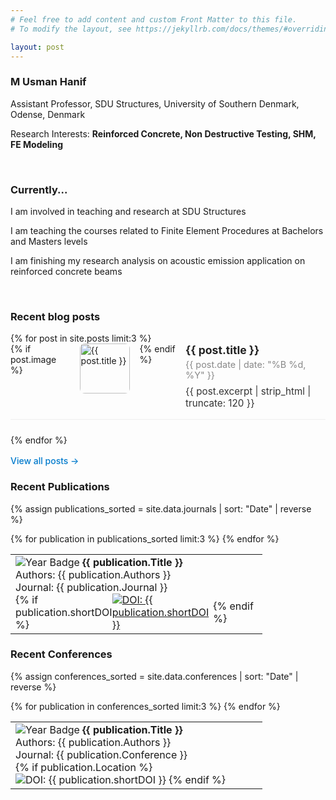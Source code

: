 ```yaml
---
# Feel free to add content and custom Front Matter to this file.
# To modify the layout, see https://jekyllrb.com/docs/themes/#overriding-theme-defaults

layout: post
---
```


### M Usman Hanif

Assistant Professor, SDU Structures, University of Southern Denmark, Odense, Denmark

Research Interests: **Reinforced Concrete, Non Destructive Testing, SHM, FE Modeling**

<br>

### Currently...
I am involved in teaching and research at SDU Structures

I am teaching the courses related to Finite Element Procedures at Bachelors and Masters levels

I am finishing my research analysis on acoustic emission application on reinforced concrete beams

<br>

### Recent blog posts

<ul style="list-style:none; padding:0; margin:0;">
    {% for post in site.posts limit:3 %}
      <li style="display:flex; align-items:flex-start; gap:1rem; margin-bottom:1.5rem; border-bottom:1px solid #eee; padding-bottom:1rem;">
        {% if post.image %}
          <a href="{{ post.url | relative_url }}" style="flex-shrink:0;">
            <img 
              src="{{ post.image | relative_url }}" 
              alt="{{ post.title }}" 
              style="width:80px; height:80px; object-fit:cover; border-radius:8px;"
            >
          </a>
        {% endif %}
        <div>
          <h3 style="margin:0 0 0.25rem 0; font-size:1.1rem;">
            <a href="{{ post.url | relative_url }}" style="text-decoration:none; color:#222;">{{ post.title }}</a>
          </h3>
          <p style="color:#888; font-size:0.9rem; margin:0 0 0.5rem 0;">
            {{ post.date | date: "%B %d, %Y" }}
          </p>
          <p style="margin:0; color:#333; font-size:0.95rem;">
            {{ post.excerpt | strip_html | truncate: 120 }}
          </p>
        </div>
      </li>
    {% endfor %}
  </ul>
  <a href="{{ '/blog/' | relative_url }}" style="display:inline-block; margin-top:1rem; color:#007acc; text-decoration:none; font-weight:500;">
    View all posts →
  </a>

<br>

### Recent Publications

   {% assign publications_sorted = site.data.journals | sort: "Date" | reverse %}

<table style="width:80%;">
  {% for publication in publications_sorted limit:3 %}
  <tr>
    <td style="width:90%;">
      <img alt="Year Badge"
           src="https://img.shields.io/badge/{{ publication.Date | date: '%Y' | uri_escape | replace:'.','%2E' }}-crimson?style=flat-square">
      <strong>{{ publication.Title }}</strong>
      <br />
      Authors: {{ publication.Authors }}
      <br />
      Journal: {{ publication.Journal }}
      <br />
      <div style="display:flex; flex-direction:row; align-items:center;">
        {% if publication.shortDOI %}
        <a href="{{ publication.DOI }}" target="_blank">
          <img src="https://img.shields.io/badge/DOI-{{ publication.shortDOI | replace: '-', '--' }}-blue?style=plastic"
               alt="DOI: {{ publication.shortDOI }}">
        </a>
        {% endif %}
        &nbsp;
        <span class="__dimensions_badge_embed__"
              data-doi="{{ publication.shortDOI }}"
              data-hide-zero-citations="true"
              data-style="small_rectangle"></span>
        &nbsp;
        <div class="altmetric-embed"
             data-badge-type="4"
             data-hide-less-than="1"
             data-badge-popover="right"
             data-doi="{{ publication.shortDOI }}"></div>
      </div>
    </td>
      </tr>
  {% endfor %}
</table>


### Recent Conferences

{% assign conferences_sorted = site.data.conferences | sort: "Date" | reverse %}

  <table  style="width: 80%;">
      {% for publication in conferences_sorted limit:3 %}
      <tr>
        <td style="width:98%">
          <img alt="Year Badge"
               src="https://img.shields.io/badge/{{ publication.Date | date: '%Y' | uri_escape | replace:'.','%2E' }}-crimson?style=flat-square">
               <strong>{{ publication.Title }}</strong>
               <br />
               Authors: {{ publication.Authors }}
               <br />
               Journal: {{ publication.Conference }}
               <br />
              {% if publication.Location %}
                    <img src="https://img.shields.io/badge/Location-{{ publication.Location }}-yellow?style=flat-square" alt="DOI: {{ publication.shortDOI }}">
              {% endif %}
        </td>
      </tr>
      {% endfor %}
  </table>